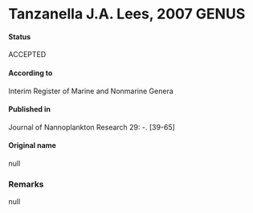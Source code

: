 Tanzanella J.A. Lees, 2007 GENUS
=======

#### Status
ACCEPTED

#### According to
Interim Register of Marine and Nonmarine Genera

#### Published in
Journal of Nannoplankton Research 29: -. [39-65]

#### Original name
null

### Remarks
null
